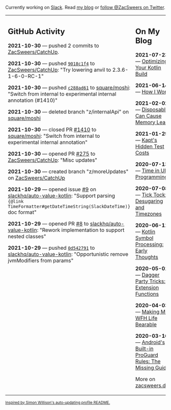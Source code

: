 Currently working on [Slack](https://slack.com/). Read [my blog](https://zacsweers.dev/) or [follow @ZacSweers on Twitter](https://twitter.com/ZacSweers).

<table><tr><td valign="top" width="60%">

## GitHub Activity
<!-- githubActivity starts -->
**2021-10-30** — pushed 2 commits to [ZacSweers/CatchUp](https://api.github.com/repos/ZacSweers/CatchUp).

**2021-10-30** — pushed [`9018c1f4`](https://github.com/ZacSweers/CatchUp/commit/9018c1f474a8a05c6accf869510ee4e0ec42356c) to [ZacSweers/CatchUp](https://api.github.com/repos/ZacSweers/CatchUp): "Try lowering anvil to 2.3.6-1-6-0-RC-1"

**2021-10-30** — pushed [`c288ad61`](https://github.com/square/moshi/commit/c288ad61334a1cd5dec0ba977c0897fdf75251a4) to [square/moshi](https://api.github.com/repos/square/moshi): "Switch from internal to experimental internal annotation (#1410)"

**2021-10-30** — deleted branch "z/internalApi" on [square/moshi](https://api.github.com/repos/square/moshi)

**2021-10-30** — closed PR [#1410](https://api.github.com/repos/square/moshi/pulls/1410) to [square/moshi](https://api.github.com/repos/square/moshi): "Switch from internal to experimental internal annotation"

**2021-10-30** — opened PR [#275](https://api.github.com/repos/ZacSweers/CatchUp/pulls/275) to [ZacSweers/CatchUp](https://api.github.com/repos/ZacSweers/CatchUp): "Misc updates"

**2021-10-30** — created branch "z/moreUpdates" on [ZacSweers/CatchUp](https://api.github.com/repos/ZacSweers/CatchUp)

**2021-10-29** — opened issue [#9](https://api.github.com/repos/slackhq/auto-value-kotlin/issues/9) on [slackhq/auto-value-kotlin](https://api.github.com/repos/slackhq/auto-value-kotlin): "Support parsing `{@link TimeFormatter#getDateTimeString(SlackDateTime)}` doc format"

**2021-10-29** — opened PR [#8](https://api.github.com/repos/slackhq/auto-value-kotlin/pulls/8) to [slackhq/auto-value-kotlin](https://api.github.com/repos/slackhq/auto-value-kotlin): "Rework implementation to support nested classes"

**2021-10-29** — pushed [`0d542791`](https://github.com/slackhq/auto-value-kotlin/commit/0d54279101ddd65edcdbadbe46773b45e69e88f9) to [slackhq/auto-value-kotlin](https://api.github.com/repos/slackhq/auto-value-kotlin): "Opportunistic remove jvmModifiers from params"
<!-- githubActivity ends -->
</td><td valign="top" width="40%">

## On My Blog
<!-- blog starts -->
**2021-07-23** — [Optimizing Your Kotlin Build](https://www.zacsweers.dev/optimizing-your-kotlin-build/)

**2021-06-14** — [How I Work](https://www.zacsweers.dev/how-i-work/)

**2021-02-02** — [Disposables Can Cause Memory Leaks](https://www.zacsweers.dev/disposables-can-cause-memory-leaks/)

**2021-01-29** — [Kapt's Hidden Test Costs](https://www.zacsweers.dev/kapts-hidden-test-costs/)

**2020-07-13** — [Time in UI Programming](https://www.zacsweers.dev/time-in-ui/)

**2020-07-08** — [Tick Tock: Desugaring and Timezones](https://www.zacsweers.dev/ticktock-desugaring-timezones/)

**2020-06-11** — [Kotlin Symbol Processing: Early Thoughts](https://www.zacsweers.dev/kotlin-symbol-processor-early-thoughts/)

**2020-05-01** — [Dagger Party Tricks: Extension Functions](https://www.zacsweers.dev/dagger-party-tricks-extension-functions/)

**2020-04-03** — [Making My WFH Life Bearable](https://www.zacsweers.dev/making-wfh-life-bearable/)

**2020-03-16** — [Android's Built-in ProGuard Rules: The Missing Guide](https://www.zacsweers.dev/android-proguard-rules/)
<!-- blog ends -->
More on [zacsweers.dev](https://zacsweers.dev/)
</td></tr></table>

<sub><a href="https://simonwillison.net/2020/Jul/10/self-updating-profile-readme/">Inspired by Simon Willison's auto-updating profile README.</a></sub>